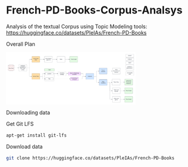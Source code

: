 # French-PD-Books-Corpus-Analsys
Analysis of the textual Corpus using Topic Modeling tools: https://huggingface.co/datasets/PleIAs/French-PD-Books


Overall Plan

<img src="img/French Public Domain Model.png" width="70%" height="20%" align="center" />


Downloading data

Get Git LFS

```bash
apt-get install git-lfs
```

Download data

```bash
git clone https://huggingface.co/datasets/PleIAs/French-PD-Books
```


